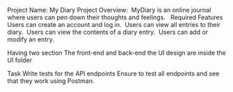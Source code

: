 Project Name: My Diary
Project Overview:  MyDiary is an online journal where users can pen down their thoughts and feelings.  
    Required Features 
Users can create an account and log in.  
Users can view all entries to their diary.  
Users can view the contents of a diary entry.  
Users can add or modify an entry. 

Having two section
The front-end and back-end
the UI design are inside the UI folder

Task
Write tests for the API endpoints
Ensure to test all endpoints and see that they work using Postman.